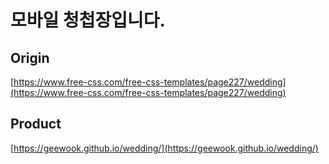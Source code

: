 # 모바일 청첩장입니다.

## Origin

[https://www.free-css.com/free-css-templates/page227/wedding](https://www.free-css.com/free-css-templates/page227/wedding)

## Product

[https://geewook.github.io/wedding/](https://geewook.github.io/wedding/)

